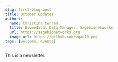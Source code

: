 ```yaml
---
slug: first-blog-post
title: October Updates
authors:
  name: Christina Conrad
  title: Biomedical Data Manager, Sagebionetworks
  url: https://sagebionetworks.org
  image_url: https://github.com/wgao19.png
tags: [welcome, events]
---
```


This is a newsletter.
